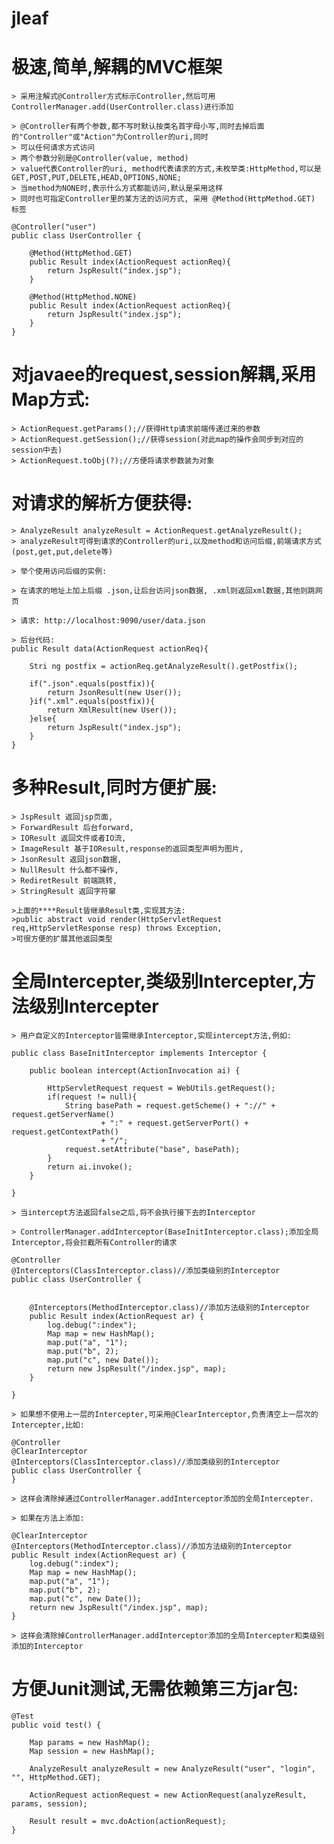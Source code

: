 jleaf
==================================
# 极速,简单,解耦的MVC框架
	
	> 采用注解式@Controller方式标示Controller,然后可用ControllerManager.add(UserController.class)进行添加
	
	> @Controller有两个参数,都不写时默认按类名首字母小写,同时去掉后面的"Controller"或"Action"为Controller的uri,同时
	> 可以任何请求方式访问
	> 两个参数分别是@Controller(value, method)
	> value代表Controller的uri, method代表请求的方式,未枚举类:HttpMethod,可以是GET,POST,PUT,DELETE,HEAD,OPTIONS,NONE;
	> 当method为NONE时,表示什么方式都能访问,默认是采用这样
	> 同时也可指定Controller里的某方法的访问方式, 采用 @Method(HttpMethod.GET) 标签
	
	@Controller("user")
	public class UserController {
		
		@Method(HttpMethod.GET)
		public Result index(ActionRequest actionReq){
			return JspResult("index.jsp");
		}
		
		@Method(HttpMethod.NONE)
		public Result index(ActionRequest actionReq){
			return JspResult("index.jsp");
		}
	}

# 对javaee的request,session解耦,采用Map方式:
	> ActionRequest.getParams();//获得Http请求前端传递过来的参数
	> ActionRequest.getSession();//获得session(对此map的操作会同步到对应的session中去)
	> ActionRequest.toObj(?);//方便将请求参数装为对象
	
# 对请求的解析方便获得:
	> AnalyzeResult analyzeResult = ActionRequest.getAnalyzeResult();
	> analyzeResult可得到请求的Controller的uri,以及method和访问后缀,前端请求方式(post,get,put,delete等)
	
	> 举个使用访问后缀的实例:
	
	> 在请求的地址上加上后缀 .json,让后台访问json数据, .xml则返回xml数据,其他则跳网页
	
	> 请求: http://localhost:9090/user/data.json
	
	> 后台代码:
	public Result data(ActionRequest actionReq){
	
		Stri ng postfix = actionReq.getAnalyzeResult().getPostfix();
		
		if(".json".equals(postfix)){
			return JsonResult(new User());
		}if(".xml".equals(postfix)){
			return XmlResult(new User());
		}else{
			return JspResult("index.jsp");
		}
	}
	
# 多种Result,同时方便扩展:

	> JspResult 返回jsp页面,
	> ForwardResult 后台forward,
	> IOResult 返回文件或者IO流,
	> ImageResult 基于IOResult,response的返回类型声明为图片,
	> JsonResult 返回json数据,
	> NullResult 什么都不操作,
	> RediretResult 前端跳转,
	> StringResult 返回字符窜
	
	>上面的****Result皆继承Result类,实现其方法:
	>public abstract void render(HttpServletRequest req,HttpServletResponse resp) throws Exception,
	>可很方便的扩展其他返回类型
	
# 全局Intercepter,类级别Intercepter,方法级别Intercepter

	> 用户自定义的Interceptor皆需继承Interceptor,实现intercept方法,例如:
	
    public class BaseInitInterceptor implements Interceptor {
	
		public boolean intercept(ActionInvocation ai) {
			
			HttpServletRequest request = WebUtils.getRequest();
			if(request != null){
				String basePath = request.getScheme() + "://" + request.getServerName()
						+ ":" + request.getServerPort() + request.getContextPath()
						+ "/";
				request.setAttribute("base", basePath);
			}
			return ai.invoke();
		}
	
	}
	
	> 当intercept方法返回false之后,将不会执行接下去的Interceptor
	
	> ControllerManager.addInterceptor(BaseInitInterceptor.class);添加全局Interceptor,将会拦截所有Controller的请求
	
	@Controller
	@Interceptors(ClassInterceptor.class)//添加类级别的Interceptor
	public class UserController {
	
		
		@Interceptors(MethodInterceptor.class)//添加方法级别的Interceptor
		public Result index(ActionRequest ar) {
			log.debug(":index");
			Map map = new HashMap();
			map.put("a", "1");
			map.put("b", 2);
			map.put("c", new Date());
			return new JspResult("/index.jsp", map);
		}
	
	}
	
	> 如果想不使用上一层的Intercepter,可采用@ClearInterceptor,负责清空上一层次的Intercepter,比如:
	
	@Controller
	@ClearInterceptor
	@Interceptors(ClassInterceptor.class)//添加类级别的Interceptor
	public class UserController {
	}
	
	> 这样会清除掉通过ControllerManager.addInterceptor添加的全局Intercepter.
	
	> 如果在方法上添加:

	@ClearInterceptor
	@Interceptors(MethodInterceptor.class)//添加方法级别的Interceptor
	public Result index(ActionRequest ar) {
		log.debug(":index");
		Map map = new HashMap();
		map.put("a", "1");
		map.put("b", 2);
		map.put("c", new Date());
		return new JspResult("/index.jsp", map);
	}
	
	> 这样会清除掉ControllerManager.addInterceptor添加的全局Intercepter和类级别添加的Interceptor
	
# 方便Junit测试,无需依赖第三方jar包:

	@Test
	public void test() {
		
		Map params = new HashMap();
		Map session = new HashMap();
		
		AnalyzeResult analyzeResult = new AnalyzeResult("user", "login", "", HttpMethod.GET);
		
		ActionRequest actionRequest = new ActionRequest(analyzeResult, params, session);
		
		Result result = mvc.doAction(actionRequest);
	}